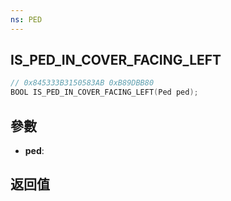 ```yaml
---
ns: PED
---
```

## IS_PED_IN_COVER_FACING_LEFT

```c
// 0x845333B3150583AB 0xB89DBB80
BOOL IS_PED_IN_COVER_FACING_LEFT(Ped ped);
```


## 參數
* **ped**: 

## 返回值
